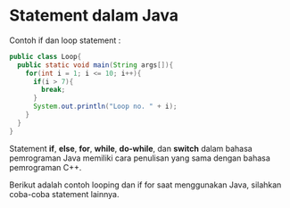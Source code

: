 # Statement dalam Java

Contoh if dan loop statement :
```java {all|3-8|all}
public class Loop{
  public static void main(String args[]){
    for(int i = 1; i <= 10; i++){
      if(i > 7){
        break;
      }
      System.out.println("Loop no. " + i);
    }
  }
}
```

Statement **if**, **else**, **for**, **while**, **do-while**, dan **switch** dalam bahasa pemrograman Java memiliki cara penulisan yang sama dengan bahasa pemrograman C++.

Berikut adalah contoh looping dan if for saat menggunakan Java, silahkan coba-coba statement lainnya.